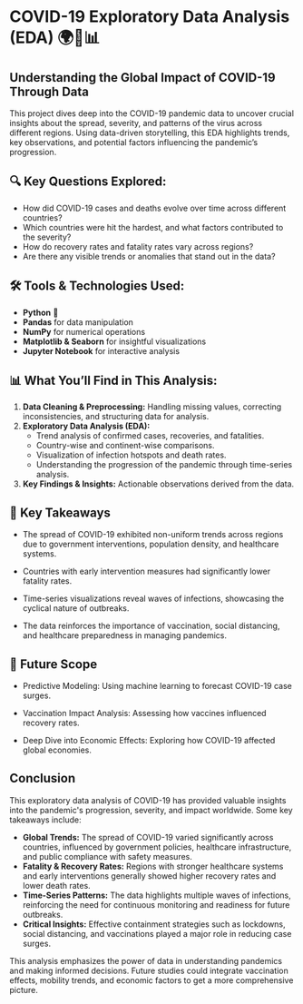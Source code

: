 # COVID-19 Exploratory Data Analysis (EDA) 🌍🦠📊

## Understanding the Global Impact of COVID-19 Through Data

This project dives deep into the COVID-19 pandemic data to uncover crucial insights about the spread, severity, and patterns of the virus across different regions. Using data-driven storytelling, this EDA highlights trends, key observations, and potential factors influencing the pandemic’s progression.

## 🔍 Key Questions Explored:
- How did COVID-19 cases and deaths evolve over time across different countries?
- Which countries were hit the hardest, and what factors contributed to the severity?
- How do recovery rates and fatality rates vary across regions?
- Are there any visible trends or anomalies that stand out in the data?

## 🛠️ Tools & Technologies Used:
- **Python** 🐍
- **Pandas** for data manipulation
- **NumPy** for numerical operations
- **Matplotlib & Seaborn** for insightful visualizations
- **Jupyter Notebook** for interactive analysis

## 📊 What You’ll Find in This Analysis:
1. **Data Cleaning & Preprocessing:** Handling missing values, correcting inconsistencies, and structuring data for analysis.
2. **Exploratory Data Analysis (EDA):** 
   - Trend analysis of confirmed cases, recoveries, and fatalities.
   - Country-wise and continent-wise comparisons.
   - Visualization of infection hotspots and death rates.
   - Understanding the progression of the pandemic through time-series analysis.
3. **Key Findings & Insights:** Actionable observations derived from the data.

## 🌟 Key Takeaways

- The spread of COVID-19 exhibited non-uniform trends across regions due to government interventions, population density, and healthcare systems.

- Countries with early intervention measures had significantly lower fatality rates.

- Time-series visualizations reveal waves of infections, showcasing the cyclical nature of outbreaks.

- The data reinforces the importance of vaccination, social distancing, and healthcare preparedness in managing pandemics.

## 📌 Future Scope

- Predictive Modeling: Using machine learning to forecast COVID-19 case surges.

- Vaccination Impact Analysis: Assessing how vaccines influenced recovery rates.

- Deep Dive into Economic Effects: Exploring how COVID-19 affected global economies.


## Conclusion

This exploratory data analysis of COVID-19 has provided valuable insights into the pandemic's progression, severity, and impact worldwide. Some key takeaways include:

- **Global Trends:** The spread of COVID-19 varied significantly across countries, influenced by government policies, healthcare infrastructure, and public compliance with safety measures.
- **Fatality & Recovery Rates:** Regions with stronger healthcare systems and early interventions generally showed higher recovery rates and lower death rates.
- **Time-Series Patterns:** The data highlights multiple waves of infections, reinforcing the need for continuous monitoring and readiness for future outbreaks.
- **Critical Insights:** Effective containment strategies such as lockdowns, social distancing, and vaccinations played a major role in reducing case surges.

This analysis emphasizes the power of data in understanding pandemics and making informed decisions. Future studies could integrate vaccination effects, mobility trends, and economic factors to get a more comprehensive picture.
